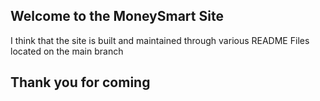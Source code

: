 ## Welcome to the MoneySmart Site
I think that the site is built and maintained through various README Files located on the main branch

## Thank you for coming

